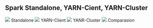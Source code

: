 ## Spark Standalone, YARN-Cient, YARN-Cluster

![](https://img-blog.csdn.net/20161030135654295)
Standalone
![](https://images2017.cnblogs.com/blog/400827/201712/400827-20171206174933253-682120820.png)
YARN-Client
![](https://images2017.cnblogs.com/blog/400827/201712/400827-20171206175225316-227997670.png)
YANR-Cluster
![](https://images2015.cnblogs.com/blog/776259/201609/776259-20160909165822723-1513641104.png)
Comparasion

